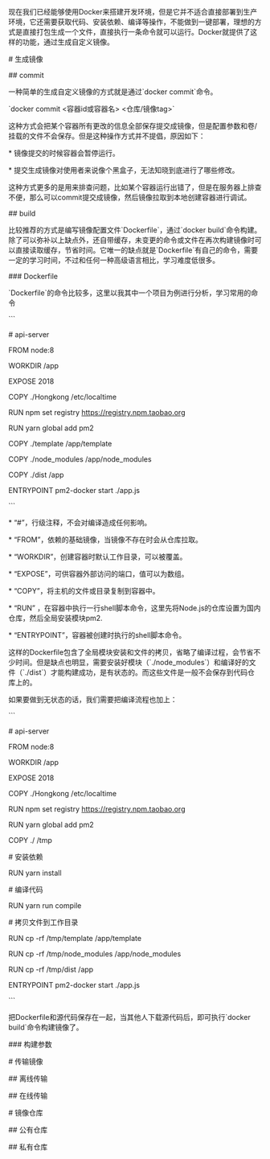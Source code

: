 现在我们已经能够使用Docker来搭建开发环境，但是它并不适合直接部署到生产环境，它还需要获取代码、安装依赖、编译等操作，不能做到一键部署，理想的方式是直接打包生成一个文件，直接执行一条命令就可以运行。Docker就提供了这样的功能，通过生成自定义镜像。



\# 生成镜像

\#\# commit

一种简单的生成自定义镜像的方式就是通过\`docker commit\`命令。



\`docker commit &lt;容器id或容器名&gt; &lt;仓库/镜像tag&gt;\`



这种方式会把某个容器所有更改的信息全部保存提交成镜像，但是配置参数和卷/挂载的文件不会保存。但是这种操作方式并不提倡，原因如下：

\* 镜像提交的时候容器会暂停运行。

\* 提交生成镜像对使用者来说像个黑盒子，无法知晓到底进行了哪些修改。



这种方式更多的是用来排查问题，比如某个容器运行出错了，但是在服务器上排查不便，那么可以commit提交成镜像，然后镜像拉取到本地创建容器进行调试。



\#\# build

比较推荐的方式是编写镜像配置文件\`Dockerfile\`，通过\`docker build\`命令构建。除了可以弥补以上缺点外，还自带缓存，未变更的命令或文件在再次构建镜像时可以直接读取缓存，节省时间。它唯一的缺点就是\`Dockerfile\`有自己的命令，需要一定的学习时间，不过和任何一种高级语言相比，学习难度低很多。



\#\#\# Dockerfile

\`Dockerfile\`的命令比较多，这里以我其中一个项目为例进行分析，学习常用的命令



\`\`\`

\# api-server

FROM node:8

WORKDIR /app

EXPOSE 2018

COPY ./Hongkong /etc/localtime

RUN npm set registry https://registry.npm.taobao.org

RUN yarn global add pm2

COPY ./template /app/template

COPY ./node\_modules /app/node\_modules

COPY ./dist /app

ENTRYPOINT pm2-docker start ./app.js

\`\`\`



\* “\#”，行级注释，不会对编译造成任何影响。

\* “FROM”，依赖的基础镜像，当镜像不存在时会从仓库拉取。

\* “WORKDIR”，创建容器时默认工作目录，可以被覆盖。

\* “EXPOSE”，可供容器外部访问的端口，值可以为数组。

\* “COPY”，将主机的文件或目录复制到容器中。

\* “RUN” ，在容器中执行一行shell脚本命令，这里先将Node.js的仓库设置为国内仓库，然后全局安装模块pm2.

\* “ENTRYPOINT”，容器被创建时执行的shell脚本命令。

 

这样的Dockerfile包含了全局模块安装和文件的拷贝，省略了编译过程，会节省不少时间。但是缺点也明显，需要安装好模块（\`./node\_modules\`）和编译好的文件（\`./dist\`）才能构建成功，是有状态的。而这些文件是一般不会保存到代码仓库上的。



如果要做到无状态的话，我们需要把编译流程也加上：



\`\`\`

\# api-server

FROM node:8

WORKDIR /app

EXPOSE 2018

COPY ./Hongkong /etc/localtime

RUN npm set registry https://registry.npm.taobao.org

RUN yarn global add pm2

COPY ./ /tmp

\# 安装依赖

RUN yarn install

\# 编译代码

RUN yarn run compile

\# 拷贝文件到工作目录

RUN cp -rf /tmp/template /app/template

RUN cp -rf /tmp/node\_modules /app/node\_modules

RUN cp -rf /tmp/dist /app

ENTRYPOINT pm2-docker start ./app.js

\`\`\`



把Dockerfile和源代码保存在一起，当其他人下载源代码后，即可执行\`docker build\`命令构建镜像了。



\#\#\# 构建参数



\# 传输镜像

\#\# 离线传输



\#\# 在线传输



\# 镜像仓库

\#\# 公有仓库

\#\# 私有仓库

